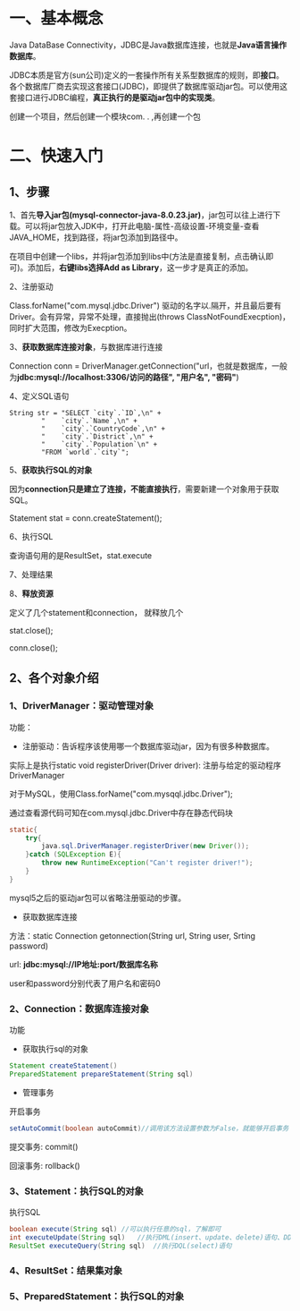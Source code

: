 # 一、基本概念

Java DataBase Connectivity，JDBC是Java数据库连接，也就是**Java语言操作数据库**。

JDBC本质是官方(sun公司)定义的一套操作所有关系型数据库的规则，即**接口**。各个数据库厂商去实现这套接口(JDBC)，即提供了数据库驱动jar包。可以使用这套接口进行JDBC编程，**真正执行的是驱动jar包中的实现类**。

创建一个项目，然后创建一个模块com. . ,再创建一个包

# 二、快速入门

## 1、步骤

1、首先**导入jar包(mysql-connector-java-8.0.23.jar)**，jar包可以往上进行下载。可以将jar包放入JDK中，打开此电脑-属性-高级设置-环境变量-查看JAVA_HOME，找到路径，将jar包添加到路径中。

在项目中创建一个libs，并将jar包添加到libs中(方法是直接复制，点击确认即可)。添加后，**右键libs选择Add as Library**，这一步才是真正的添加。

2、注册驱动

Class.forName("com.mysql.jdbc.Driver")	驱动的名字以.隔开，并且最后要有Driver。会有异常，异常不处理，直接抛出(throws ClassNotFoundExecption)，同时扩大范围，修改为Execption。

3、**获取数据库连接对象**，与数据库进行连接

Connection conn = DriverManager.getConnection("url，也就是数据库，一般为**jdbc:mysql://localhost:3306/访问的路径", "用户名", "密码"**)



4、定义SQL语句

```
String str = "SELECT `city`.`ID`,\n" +
        "    `city`.`Name`,\n" +
        "    `city`.`CountryCode`,\n" +
        "    `city`.`District`,\n" +
        "    `city`.`Population`\n" +
        "FROM `world`.`city`";
```

5、**获取执行SQL的对象**

因为**connection只是建立了连接，不能直接执行**，需要新建一个对象用于获取SQL。

Statement stat = conn.createStatement();

6、执行SQL

查询语句用的是ResultSet，stat.execute

7、处理结果

8、**释放资源**

定义了几个statement和connection， 就释放几个

stat.close();

conn.close();



## 2、各个对象介绍

### 1、DriverManager：驱动管理对象

功能：

* 注册驱动：告诉程序该使用哪一个数据库驱动jar，因为有很多种数据库。

实际上是执行static void registerDriver(Driver driver):	注册与给定的驱动程序DriverManager

对于MySQL，使用Class.forName("com.mysqql.jdbc.Driver");

通过查看源代码可知在com.mysql.jdbc.Driver中存在静态代码块

~~~java
static{
    try{
        java.sql.DriverManager.registerDriver(new Driver());
    }catch (SQLException E){
        throw new RuntimeException("Can't register driver!");
    }
}
~~~

mysql5之后的驱动jar包可以省略注册驱动的步骤。

* 获取数据库连接

方法：static Connection getonnection(String url, String user, Srting password)

url: **jdbc:mysql://IP地址:port/数据库名称**

user和password分别代表了用户名和密码0

### 2、Connection：数据库连接对象

功能

* 获取执行sql的对象

~~~java
Statement createStatement()
PreparedStatement prepareStatement(String sql)
~~~

* 管理事务

开启事务

~~~java
setAutoCommit(boolean autoCommit)//调用该方法设置参数为False，就能够开启事务
~~~

提交事务: commit()

回滚事务: rollback()



### 3、Statement：执行SQL的对象

执行SQL

~~~java
boolean execute(String sql)	//可以执行任意的sql，了解即可
int executeUpdate(String sql)	//执行DML(insert、update、delete)语句、DDL(create、alter、drop)语句,返回值返回的是影响的行数，可以以此判断DML语句是否执行成功
ResultSet executeQuery(String sql)	//执行DQL(select)语句
~~~



### 4、ResultSet：结果集对象





### 5、PreparedStatement：执行SQL的对象

